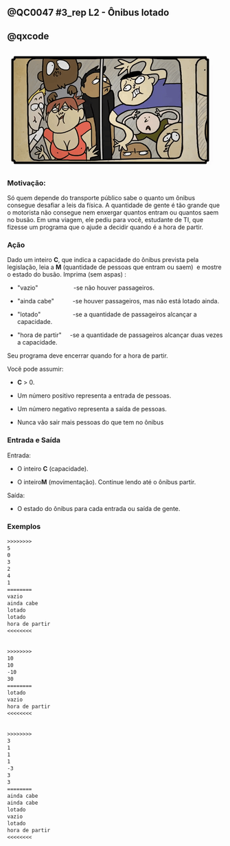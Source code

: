 ## @QC0047 #3_rep L2 - Ônibus lotado
## @qxcode

###
![campo minado](capa.gif)

### Motivação:

Só quem depende do transporte público sabe o quanto um ônibus consegue desafiar a leis da física.
A quantidade de gente é tão grande que o motorista não consegue nem enxergar quantos entram ou quantos saem no busão.
Em uma viagem, ele pediu para você, estudante de TI, que fizesse um programa que o ajude a decidir quando é a hora de partir.

### Ação

Dado um inteiro **C**, que indica a capacidade do ônibus prevista pela legislação,
leia a **M** (quantidade de pessoas que entram ou saem)  e mostre o estado do busão.
Imprima (sem aspas) :

* "vazio"                     -se não houver passageiros.
 
* "ainda cabe"           -se houver passageiros, mas não está lotado ainda.
 
* "lotado"                   -se a quantidade de passageiros alcançar a capacidade.
 
* "hora de partir"     -se a quantidade de passageiros alcançar duas vezes a capacidade.

Seu programa deve encerrar quando for a hora de partir.

Você pode assumir:

* **C** > 0.
 
* Um número positivo representa a entrada de pessoas.
 
* Um número negativo representa a saída de pessoas.
 
* Nunca vão sair mais pessoas do que tem no ônibus
 

### Entrada e Saída

Entrada:

* O inteiro **C** (capacidade).
 
* O inteiro**M** (movimentação). Continue lendo até o ônibus partir.
 

Saída:

* O estado do ônibus para cada entrada ou saída de gente.



### Exemplos

```
>>>>>>>>
5
0
3
2
4
1
========
vazio
ainda cabe
lotado
lotado
hora de partir
<<<<<<<<


>>>>>>>>
10
10
-10
30
========
lotado
vazio
hora de partir
<<<<<<<<


>>>>>>>>
3
1
1
1
-3
3
3
========
ainda cabe
ainda cabe
lotado
vazio
lotado
hora de partir
<<<<<<<<
```

<!--- os testes no .vpl são os mesmos do Readme.md --->